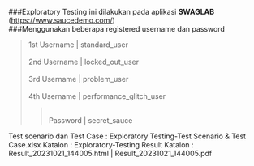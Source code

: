 ###Exploratory Testing ini dilakukan pada aplikasi **SWAGLAB** (https://www.saucedemo.com/)
<br>###Menggunakan beberapa registered username dan password

>1st Username |	standard_user				
><br>2nd Username |  locked_out_user				
><br>3rd Username |	problem_user				
><br>4th Username |	performance_glitch_user				
>><br>Password	   |  secret_sauce				

Test scenario dan Test Case : Exploratory Testing-Test Scenario & Test Case.xlsx
Katalon                     : Exploratory-Testing
Result Katalon              : Result_20231021_144005.html | Result_20231021_144005.pdf
